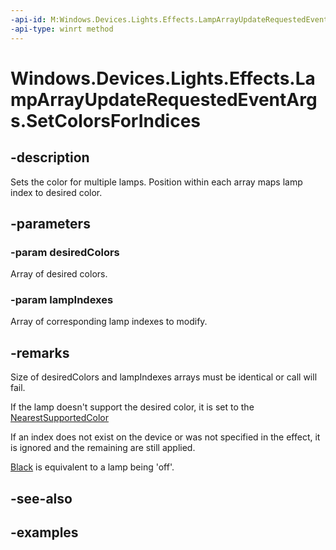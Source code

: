 ```yaml
---
-api-id: M:Windows.Devices.Lights.Effects.LampArrayUpdateRequestedEventArgs.SetColorsForIndices(Windows.UI.Color[],System.Int32[])
-api-type: winrt method
---
```


<!-- Method syntax.
public void LampArrayUpdateRequestedEventArgs.SetColorsForIndices(Color[] desiredColors, Int32[] lampIndexes)
-->

# Windows.Devices.Lights.Effects.LampArrayUpdateRequestedEventArgs.SetColorsForIndices

## -description
Sets the color for multiple lamps.  Position within each array maps lamp index to desired color.
## -parameters
### -param desiredColors
Array of desired colors.
### -param lampIndexes
Array of corresponding lamp indexes to modify.
## -remarks
Size of desiredColors and lampIndexes arrays must be identical or call will fail.

If the lamp doesn't support the desired color, it is set to the [NearestSupportedColor](lampinfo_getnearestsupportedcolor_1689565521.md)

If an index does not exist on the device or was not specified in the effect, it is ignored and the remaining are still applied.

[Black](../windows.ui/colors_black.md) is equivalent to a lamp being 'off'.
## -see-also

## -examples

